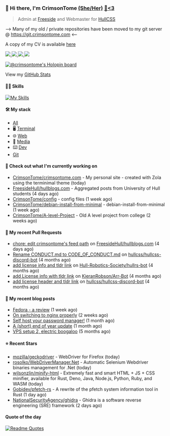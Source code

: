 ### 👋 Hi there, I'm CrimsonTome [(She/Her)](https://en.pronouns.page/she/her) [🍰](https://cake.avris.it/pC3)[&lt;3](https://spectrum.avris.it/EVRK)

> Admin at [Freeside](https://freeside.co.uk) and Webmaster for [HullCSS](https://hullcss.org)   

--> Many of my old / private repositories have been moved to my git server @ https://git.crimsontome.com &lt;-- 

A copy of my CV is available [here](https://crimsontome.com/img/cv-02-23.pdf) 

<p>
<a href="https://discord.com/users/449573875743981569"><img src="https://img.shields.io/badge/Discord-5865F2?style=for-the-badge&logo=discord&logoColor=white">
<a href="https://crimsontome.com"><img src="https://custom-icon-badges.demolab.com/badge/Website-4c4c51?style=for-the-badge&logo=link&logoColor=white">
<a href="mailto:crimsontome427@protonmail.com"><img src="https://img.shields.io/badge/ProtonMail-8B89CC?style=for-the-badge&logo=protonmail&logoColor=white">
<a href="https://www.linkedin.com/in/matt-clark-aa776b1b4/"><img src="https://img.shields.io/badge/LinkedIn-0077B5?style=for-the-badge&logo=linkedin&logoColor=white">
</p>

[![@crimsontome's Holopin board](https://holopin.me/crimsontome)](https://holopin.io/@crimsontome)

View my [GitHub Stats](/pages/stats.md)

#### 🤹🏻 Skills

[![My Skills](https://skillicons.dev/icons?i=git,docker,vim,bash,cs,html,css,github,githubactions,linux,py,md,vscode,raspberrypi,latex&perline=5)](https://skillicons.dev)

#### 🛠 My stack

- [All](https://github.com/stars/CrimsonTome/lists/my-stack)
- 🖥️ [Terminal](https://github.com/stars/CrimsonTome/lists/terminal)
- 🌐 [Web](https://github.com/stars/CrimsonTome/lists/web)
- 📔 [Media](https://github.com/stars/CrimsonTome/lists/media)
- ⌨️ [Dev](https://github.com/stars/CrimsonTome/lists/dev)
- [Git](https://github.com/stars/CrimsonTome/lists/git)
  
#### 👷 Check out what I'm currently working on

- [CrimsonTome/crimsontome.com](https://github.com/CrimsonTome/crimsontome.com) - My personal site - created with Zola using the terminimal theme (today)
- [FreesideHull/hullblogs.com](https://github.com/FreesideHull/hullblogs.com) - Aggregated posts from University of Hull students (4 days ago)
- [CrimsonTome/config](https://github.com/CrimsonTome/config) - config files (1 week ago)
- [CrimsonTome/debian-install-from-minimal](https://github.com/CrimsonTome/debian-install-from-minimal) - debian-install-from-minimal (1 week ago)
- [CrimsonTome/A-level-Project](https://github.com/CrimsonTome/A-level-Project) - Old A level project from college (2 weeks ago)


#### 🔨 My recent Pull Requests

- [chore: edit crimsontome&#39;s feed path](https://github.com/FreesideHull/hullblogs.com/pull/13) on [FreesideHull/hullblogs.com](https://github.com/FreesideHull/hullblogs.com) (4 days ago)
- [Rename CONDUCT.md to CODE_OF_CONDUCT.md](https://github.com/hullcss/hullcss-discord-bot/pull/26) on [hullcss/hullcss-discord-bot](https://github.com/hullcss/hullcss-discord-bot) (4 months ago)
- [add license info and tldr link](https://github.com/Hull-Robotics-Society/hullrs-bot/pull/7) on [Hull-Robotics-Society/hullrs-bot](https://github.com/Hull-Robotics-Society/hullrs-bot) (4 months ago)
- [add License info with tldr link](https://github.com/KieranRobson/Arr-Bot/pull/10) on [KieranRobson/Arr-Bot](https://github.com/KieranRobson/Arr-Bot) (4 months ago)
- [add license header and tldr link](https://github.com/hullcss/hullcss-discord-bot/pull/19) on [hullcss/hullcss-discord-bot](https://github.com/hullcss/hullcss-discord-bot) (4 months ago)

#### 📜 My recent blog posts

- [Fedora -  a review](https://crimsontome.com/drafts/fedora-a-review/) (1 week ago)
- [On switching to nginx properly](https://crimsontome.com/on-switching-to-nginx-properly/) (2 weeks ago)
- [Self host your password manager!](https://crimsontome.com/password-managers/) (1 month ago)
- [A (short) end of year update](https://crimsontome.com/a-quick-update/) (1 month ago)
- [VPS setup 2, electric boogaloo](https://crimsontome.com/vps-setup-2-electric-boogaloo/) (5 months ago)


#### ⭐ Recent Stars

- [mozilla/geckodriver](https://github.com/mozilla/geckodriver) - WebDriver for Firefox (today)
- [rosolko/WebDriverManager.Net](https://github.com/rosolko/WebDriverManager.Net) - Automatic Selenium Webdriver binaries management for .Net (today)
- [wilsonzlin/minify-html](https://github.com/wilsonzlin/minify-html) - Extremely fast and smart HTML &#43; JS &#43; CSS minifier, available for Rust, Deno, Java, Node.js, Python, Ruby, and WASM (today)
- [Gobidev/pfetch-rs](https://github.com/Gobidev/pfetch-rs) - A rewrite of the pfetch system information tool in Rust (1 day ago)
- [NationalSecurityAgency/ghidra](https://github.com/NationalSecurityAgency/ghidra) - Ghidra is a software reverse engineering (SRE) framework (2 days ago)

#### Quote of the day

[![Readme Quotes](https://quotes-github-readme.vercel.app/api?type=horizontal&theme=dark)](https://github.com/piyushsuthar/github-readme-quotes)
<br>
